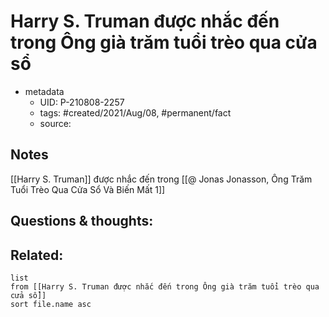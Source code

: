 # Harry S. Truman được nhắc đến trong Ông già trăm tuổi trèo qua cửa sổ

- metadata
	- UID: P-210808-2257
	- tags: #created/2021/Aug/08, #permanent/fact 
	- source: 

## Notes
[[Harry S. Truman]] được nhắc đến trong [[@ Jonas Jonasson, Ông Trăm Tuổi Trèo Qua Cửa Sổ Và Biến Mất 1]]

## Questions & thoughts:

## Related:
```dataview
list
from [[Harry S. Truman được nhắc đến trong Ông già trăm tuổi trèo qua cửa sổ]]
sort file.name asc
```
